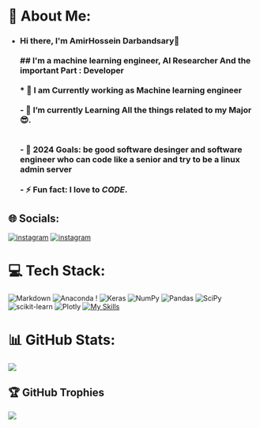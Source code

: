 # 💫 About Me:
- ### Hi there, I'm AmirHossein Darbandsary👋<br><br>  ## I'm a  machine learning engineer, AI Researcher And the important Part : Developer <br><br>  * 🔭 I am Currently working as **Machine learning engineer** <br><br>  - 🌱 I’m currently Learning  All the things related to my **Major** 😎.<br><br>  <br>  - 🥅 2024 Goals: be good software desinger and software engineer who can code like a senior and try to be a linux admin server   <br><br>  - ⚡ Fun fact: I love to *CODE*.<br> 

## 🌐 Socials:
[![instagram](https://skillicons.dev/icons?i=instagram)](https://instagram.com/amir_pv_kia)
[![instagram](https://skillicons.dev/icons?i=linkedin)](https://www.linkedin.com/in/amirhossein-darbandsari-505803207/)



# 💻 Tech Stack:
 ![Markdown](https://img.shields.io/badge/markdown-%23000000.svg?style=for-the-badge&logo=markdown&logoColor=white)  ![Anaconda](https://img.shields.io/badge/Anaconda-%2344A833.svg?style=for-the-badge&logo=anaconda&logoColor=white) ! ![Keras](https://img.shields.io/badge/Keras-%23D00000.svg?style=for-the-badge&logo=Keras&logoColor=white) ![NumPy](https://img.shields.io/badge/numpy-%23013243.svg?style=for-the-badge&logo=numpy&logoColor=white) ![Pandas](https://img.shields.io/badge/pandas-%23150458.svg?style=for-the-badge&logo=pandas&logoColor=white) ![SciPy](https://img.shields.io/badge/SciPy-%230C55A5.svg?style=for-the-badge&logo=scipy&logoColor=%white) ![scikit-learn](https://img.shields.io/badge/scikit--learn-%23F7931E.svg?style=for-the-badge&logo=scikit-learn&logoColor=white) ![Plotly](https://img.shields.io/badge/Plotly-%233F4F75.svg?style=for-the-badge&logo=plotly&logoColor=white) 
[![My Skills](https://skillicons.dev/icons?i=aws,docker,fastapi,git,mysql,postman,py,tensorflow,pytorch,linux)](https://skillicons.dev)

# 📊 GitHub Stats:
<!-- ![](https://github-readme-stats.vercel.app/api?username=amirhosein-kia-darbandsary&theme=midnight-purple&hide_border=false&include_all_commits=true&count_private=true)<br/> -->
![](https://github-readme-streak-stats.herokuapp.com/?user=amirhosein-kia-darbandsary&theme=midnight-purple&hide_border=false)<br/>
<!-- ![](https://github-readme-stats.vercel.app/api/top-langs/?username=amirhosein-kia-darbandsary&theme=midnight-purple&hide_border=false&include_all_commits=true&count_private=true&layout=compact) -->

## 🏆 GitHub Trophies
![](https://github-profile-trophy.vercel.app/?username=amirhosein-kia-darbandsary&theme=radical&no-frame=false&no-bg=false&margin-w=4)

<!-- Proudly created with GPRM ( https://gprm.itsvg.in ) -->
